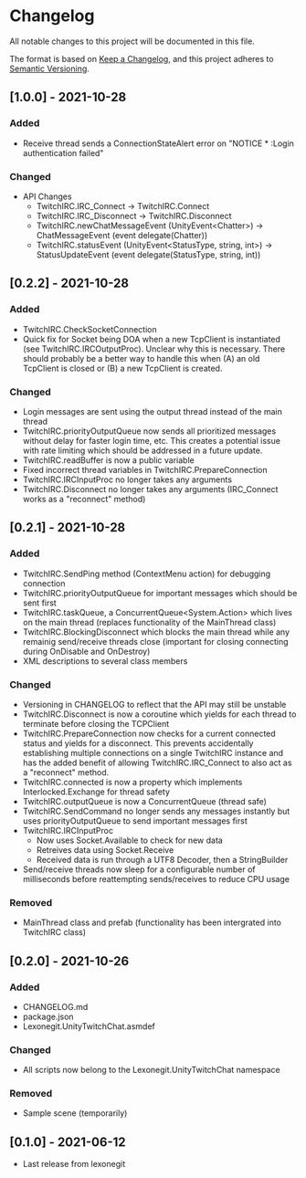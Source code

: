 # Changelog
All notable changes to this project will be documented in this file.

The format is based on [Keep a Changelog](https://keepachangelog.com/en/1.0.0/),
and this project adheres to [Semantic Versioning](https://semver.org/spec/v2.0.0.html).

## [1.0.0] - 2021-10-28
### Added
- Receive thread sends a ConnectionStateAlert error on "NOTICE * :Login authentication failed"
### Changed
- API Changes
    - TwitchIRC.IRC_Connect -> TwitchIRC.Connect
    - TwitchIRC.IRC_Disconnect -> TwitchIRC.Disconnect
    - TwitchIRC.newChatMessageEvent (UnityEvent&lt;Chatter>) -> ChatMessageEvent (event delegate(Chatter))
    - TwitchIRC.statusEvent (UnityEvent&lt;StatusType, string, int>) -> StatusUpdateEvent (event delegate(StatusType, string, int))

## [0.2.2] - 2021-10-28
### Added
- TwitchIRC.CheckSocketConnection
- Quick fix for Socket being DOA when a new TcpClient is instantiated (see TwitchIRC.IRCOutputProc). Unclear why this is necessary. There should probably be a better way to handle this when (A) an old TcpClient is closed or (B) a new TcpClient is created.
### Changed
- Login messages are sent using the output thread instead of the main thread
- TwitchIRC.priorityOutputQueue now sends all prioritized messages without delay for faster login time, etc. This creates a potential issue with rate limiting which should be addressed in a future update.
- TwitchIRC.readBuffer is now a public variable
- Fixed incorrect thread variables in TwitchIRC.PrepareConnection
- TwitchIRC.IRCInputProc no longer takes any arguments
- TwitchIRC.Disconnect no longer takes any arguments (IRC_Connect works as a "reconnect" method)

## [0.2.1] - 2021-10-28
### Added
- TwitchIRC.SendPing method (ContextMenu action) for debugging connection
- TwitchIRC.priorityOutputQueue for important messages which should be sent first
- TwitchIRC.taskQueue, a ConcurrentQueue&lt;System.Action> which lives on the main thread (replaces functionality of the MainThread class)
- TwitchIRC.BlockingDisconnect which blocks the main thread while any remainig send/receive threads close (important for closing connecting during OnDisable and OnDestroy)
- XML descriptions to several class members
### Changed
- Versioning in CHANGELOG to reflect that the API may still be unstable
- TwitchIRC.Disconnect is now a coroutine which yields for each thread to terminate before closing the TCPClient
- TwitchIRC.PrepareConnection now checks for a current connected status and yields for a disconnect. This prevents accidentally establishing multiple connections on a single TwitchIRC instance and has the added benefit of allowing TwitchIRC.IRC_Connect to also act as a "reconnect" method.
- TwitchIRC.connected is now a property which implements Interlocked.Exchange for thread safety
- TwitchIRC.outputQueue is now a ConcurrentQueue (thread safe)
- TwitchIRC.SendCommand no longer sends any messages instantly but uses priorityOutputQueue to send important messages first
- TwitchIRC.IRCInputProc
    - Now uses Socket.Available to check for new data
    - Retreives data using Socket.Receive
    - Received data is run through a UTF8 Decoder, then a StringBuilder
- Send/receive threads now sleep for a configurable number of milliseconds before reattempting sends/receives to reduce CPU usage
### Removed
- MainThread class and prefab (functionality has been intergrated into TwitchIRC class)

## [0.2.0] - 2021-10-26
### Added
- CHANGELOG.md
- package.json
- Lexonegit.UnityTwitchChat.asmdef
### Changed
- All scripts now belong to the Lexonegit.UnityTwitchChat namespace
### Removed
- Sample scene (temporarily)

## [0.1.0] - 2021-06-12
- Last release from lexonegit